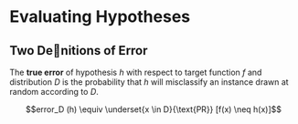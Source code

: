 # Evaluating Hypotheses

## Two Denitions of Error

The **true error** of hypothesis $h$ with respect to target function $f$ and distribution $D$ is the probability that $h$ will misclassify an instance drawn at random according to $D$. 

```math
error_D (h) \equiv \underset{x \in D}{\text{PR}} [f(x) \neq h(x)]
```
